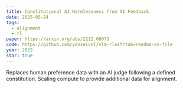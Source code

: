 ```yaml
---
title: Constitutional AI Harmlessness from AI Feedback
date: 2025-05-24
tags:
  - alignment
  - rl
paper: https://arxiv.org/abs/2212.08073
code: https://github.com/yonseivnl/vlm-rlaif?tab=readme-ov-file
year: 2022
star: true
---
```

Replaces human preference data with an AI judge following a defined constitution. Scaling compute to provide additional data for alignment. 